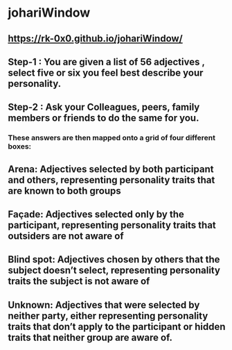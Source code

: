# johariWindow
## https://rk-0x0.github.io/johariWindow/

## Step-1 : You are given a list of 56 adjectives , select five or six you feel best describe your personality.
## Step-2 : Ask your Colleagues, peers, family members or friends to do the same for you.

### These answers are then mapped onto a grid of four different boxes:

## Arena: Adjectives selected by both participant and others, representing personality traits that are known to both groups
## Façade: Adjectives selected only by the participant, representing personality traits that outsiders are not aware of
## Blind spot: Adjectives chosen by others that the subject doesn’t select, representing personality traits the subject is not aware of
## Unknown: Adjectives that were selected by neither party, either representing personality traits that don’t apply to the participant or hidden traits that neither group are aware of.
